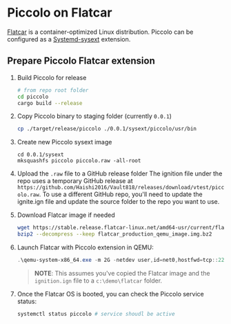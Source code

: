 # Piccolo on Flatcar

[Flatcar](https://www.flatcar.org/) is a container-optimized Linux distribution. Piccolo can be configured as a [Systemd-sysext](https://www.freedesktop.org/software/systemd/man/systemd-sysext.html) extension.

## Prepare Piccolo Flatcar extension

1. Build Piccolo for release
   ```bash
   # from repo root folder
   cd piccolo
   cargo build --release
   ```
2. Copy Piccolo binary to staging folder (currently ```0.0.1```)
   ```bash
   cp ./target/release/piccolo ./0.0.1/sysext/piccolo/usr/bin
   ```
3. Create new Piccolo sysext image
   ```
   cd 0.0.1/sysext
   mksquashfs piccolo piccolo.raw -all-root
   ```
4. Upload the ```.raw``` file to a GitHub release folder
   The ignition file under the repo uses a temporary GitHub release at ```https://github.com/Haishi2016/Vault818/releases/download/vtest/piccolo.raw```. To use a different GitHub repo, you'll need to update the ignite.ign file and update the source folder to the repo you want to use.
5. Download Flatcar image if needed
   ```bash
   wget https://stable.release.flatcar-linux.net/amd64-usr/current/flatcar_production_qemu_image.img.bz2
   bzip2 --decompress --keep flatcar_production_qemu_image.img.bz2
   ```
5. Launch Flatcar with Piccolo extension in QEMU:
   ```powershell
   .\qemu-system-x86_64.exe -m 2G -netdev user,id=net0,hostfwd=tcp::2222-:22 -device virtio-net-pci,netdev=net0 -fw_cfg name=opt/org.flatcar-linux/config,file=c:\demo\flatcar\ignition.ign -drive if=virtio,file=c:\demo\flatcar_production_qemu_image.img
   ```
   > **NOTE**: This assumes you've copied the Flatcar image and the ```ignition.ign``` file to a ```c:\demo\flatcar``` folder.

6. Once the Flatcar OS is booted, you can check the Piccolo service status:
   ```bash
   systemctl status piccolo # service shoudl be active
   ```